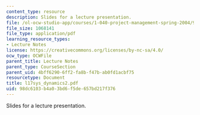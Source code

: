 ```yaml
---
content_type: resource
description: Slides for a lecture presentation.
file: /ol-ocw-studio-app/courses/1-040-project-management-spring-2004/98dc6103b4a03bd6f5de657bd217f376_l17sys_dynamics2.pdf
file_size: 1068141
file_type: application/pdf
learning_resource_types:
- Lecture Notes
license: https://creativecommons.org/licenses/by-nc-sa/4.0/
ocw_type: OCWFile
parent_title: Lecture Notes
parent_type: CourseSection
parent_uid: 4bff6290-6ff2-fa8b-f47b-ab0fd1acbf75
resourcetype: Document
title: l17sys_dynamics2.pdf
uid: 98dc6103-b4a0-3bd6-f5de-657bd217f376
---
```

Slides for a lecture presentation.